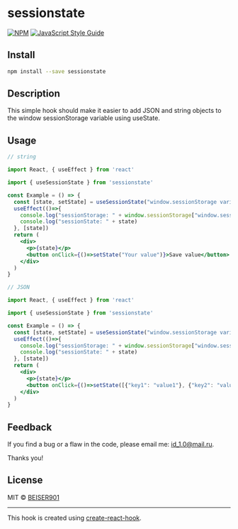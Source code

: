 # sessionstate

> 

[![NPM](https://img.shields.io/npm/v/sessionstate.svg)](https://www.npmjs.com/package/sessionstate) [![JavaScript Style Guide](https://img.shields.io/badge/code_style-standard-brightgreen.svg)](https://standardjs.com)

## Install

```bash
npm install --save sessionstate
```

## Description

This simple hook should make it easier to add JSON and string objects to the window sessionStorage variable using useState.

## Usage

```jsx
// string

import React, { useEffect } from 'react'

import { useSessionState } from 'sessionstate'

const Example = () => {
  const [state, setState] = useSessionState("window.sessionStorage variable")
  useEffect(()=>{
    console.log("sessionStorage: " + window.sessionStorage["window.sessionStorage variable"])
    console.log("sessionState: " + state)
  }, [state])
  return (
    <div>      
      <p>{state}</p>
      <button onClick={()=>setState("Your value")}>Save value</button>
    </div>
  )
}

// JSON

import React, { useEffect } from 'react'

import { useSessionState } from 'sessionstate'

const Example = () => {
  const [state, setState] = useSessionState("window.sessionStorage variable")
  useEffect(()=>{
    console.log("sessionStorage: " + window.sessionStorage["window.sessionStorage variable"])
    console.log("sessionState: " + state)
  }, [state])
  return (
    <div>      
      <p>{state}</p>
      <button onClick={()=>setState([{"key1": "value1"}, {"key2": "value2"}])}>Save value</button>
    </div>
  )
}
```

## Feedback

If you find a bug or a flaw in the code, please email me: id_1.0@mail.ru.

Thanks you!

## License

MIT © [BEISER901](https://github.com/BEISER901)

---

This hook is created using [create-react-hook](https://github.com/hermanya/create-react-hook).
